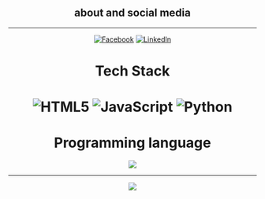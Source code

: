 <div align="center" width="50">
<h2><h2>

## about and social media
___
[![Facebook](https://img.shields.io/badge/Facebook-%231877F2.svg?logo=Facebook&logoColor=white)](https://facebook.com/YOSHIII404) [![LinkedIn](https://img.shields.io/badge/LinkedIn-%230077B5.svg?logo=linkedin&logoColor=white)](https://linkedin.com/in/yoshii-dev-467659270) 

# Tech Stack
![HTML5](https://img.shields.io/badge/html5-%23E34F26.svg?style=flat&logo=html5&logoColor=white) ![JavaScript](https://img.shields.io/badge/javascript-%23323330.svg?style=flat&logo=javascript&logoColor=%23F7DF1E) ![Python](https://img.shields.io/badge/python-3670A0?style=flat&logo=python&logoColor=ffdd54)
===
# Programming language 
![](https://github-readme-stats.vercel.app/api/top-langs/?username=Yoshii-Dev&theme=solarized-dark&hide_border=false&include_all_commits=false&count_private=false&layout=compact)

---
[![](https://visitcount.itsvg.in/api?id=Yoshii-Dev&label=Pengunjung%20Harian&pretty=true)](https://visitcount.itsvg.in)




